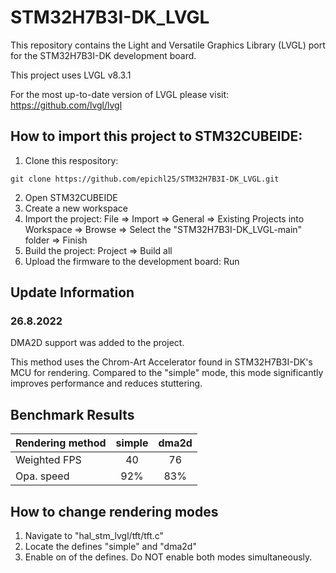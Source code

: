 # STM32H7B3I-DK_LVGL

This repository contains the Light and Versatile Graphics Library (LVGL) port for the STM32H7B3I-DK development board. 

This project uses LVGL v8.3.1

For the most up-to-date version of LVGL please visit: https://github.com/lvgl/lvgl


## How to import this project to STM32CUBEIDE:
1. Clone this respository: 
```
git clone https://github.com/epichl25/STM32H7B3I-DK_LVGL.git
```
2. Open STM32CUBEIDE
3. Create a new workspace
4. Import the project: File => Import => General => Existing Projects into Workspace => Browse => Select the "STM32H7B3I-DK_LVGL-main" folder => Finish
5. Build the project: Project => Build all
6. Upload the firmware to the development board: Run


## Update Information

### 26.8.2022

DMA2D support was added to the project.

This method uses the Chrom-Art Accelerator found in STM32H7B3I-DK's MCU for rendering. Compared to the "simple" mode, this mode significantly improves performance and reduces stuttering.


## Benchmark Results
| Rendering method | simple | dma2d |
| :---             |  :---: | :---: |
| Weighted FPS     |   40   |  76   |
| Opa. speed       |   92%  |  83%  |


## How to change rendering modes
1. Navigate to "hal_stm_lvgl/tft/tft.c" 
2. Locate the defines "simple" and "dma2d"
3. Enable on of the defines. Do NOT enable both modes simultaneously. 

